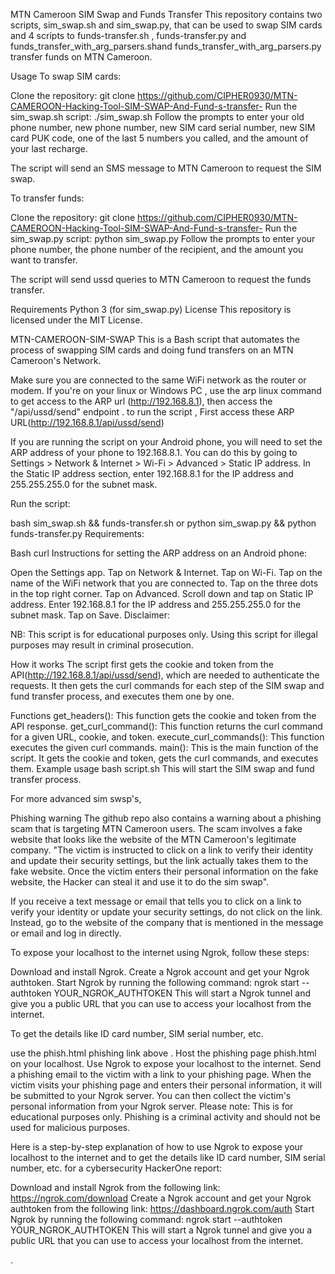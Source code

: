 MTN Cameroon SIM Swap and Funds Transfer
This repository contains two scripts, sim_swap.sh and sim_swap.py, that can be used to swap SIM cards and 4 scripts to funds-transfer.sh , funds-transfer.py and funds_transfer_with_arg_parsers.shand  funds_transfer_with_arg_parsers.py transfer funds on MTN Cameroon.

Usage
To swap SIM cards:

Clone the repository:
git clone https://github.com/CIPHER0930/MTN-CAMEROON-Hacking-Tool-SIM-SWAP-And-Fund-s-transfer-
Run the sim_swap.sh script:
./sim_swap.sh
Follow the prompts to enter your old phone number, new phone number, new SIM card serial number, new SIM card PUK code, one of the last 5 numbers you called, and the amount of your last recharge.

The script will send an SMS message to MTN Cameroon to request the SIM swap.

To transfer funds:

Clone the repository:
git clone https://github.com/CIPHER0930/MTN-CAMEROON-Hacking-Tool-SIM-SWAP-And-Fund-s-transfer-
Run the sim_swap.py script:
python sim_swap.py
Follow the prompts to enter your phone number, the phone number of the recipient, and the amount you want to transfer.

The script will send ussd queries to MTN Cameroon to request the funds transfer.

Requirements
Python 3 (for sim_swap.py)
License
This repository is licensed under the MIT License.



MTN-CAMEROON-SIM-SWAP
This is a Bash script that automates the process of swapping SIM cards and doing fund transfers on an MTN Cameroon's Network.


Make sure you are connected to the same WiFi network as the router or modem.
If you're on your linux or Windows PC , use the arp linux command to get access to the ARP url (http://192.168.8.1), then access the "/api/ussd/send" endpoint . to run the script , First access these ARP URL(http://192.168.8.1/api/ussd/send)

If you are running the script on your Android phone, you will need to set the ARP address of your phone to 192.168.8.1. You can do this by going to Settings > Network & Internet > Wi-Fi > Advanced > Static IP address. In the Static IP address section, enter 192.168.8.1 for the IP address and 255.255.255.0 for the subnet mask.

Run the script:

bash sim_swap.sh && funds-transfer.sh or python sim_swap.py && python funds-transfer.py
Requirements:

Bash
curl
Instructions for setting the ARP address on an Android phone:

Open the Settings app.
Tap on Network & Internet.
Tap on Wi-Fi.
Tap on the name of the WiFi network that you are connected to.
Tap on the three dots in the top right corner.
Tap on Advanced.
Scroll down and tap on Static IP address.
Enter 192.168.8.1 for the IP address and 255.255.255.0 for the subnet mask.
Tap on Save.
Disclaimer:

NB: This script is for educational purposes only. Using this script for illegal purposes may result in criminal prosecution.

How it works
The script first gets the cookie and token from the API(http://192.168.8.1/api/ussd/send), which are needed to authenticate the requests. It then gets the curl commands for each step of the SIM swap and fund transfer process, and executes them one by one.

Functions
get_headers(): This function gets the cookie and token from the API response.
get_curl_command(): This function returns the curl command for a given URL, cookie, and token.
execute_curl_commands(): This function executes the given curl commands.
main(): This is the main function of the script. It gets the cookie and token, gets the curl commands, and executes them.
Example usage
bash script.sh
This will start the SIM swap and fund transfer process.

For more advanced sim swsp's,

Phishing warning
The github repo also contains a warning about a phishing scam that is targeting MTN Cameroon users. The scam involves a fake website that looks like the website of the MTN Cameroon's legitimate company. "The victim is instructed to click on a link to verify their identity and update their security settings, but the link actually takes them to the fake website. Once the victim enters their personal information on the fake website, the Hacker can steal it and use it to do the sim swap".

If you receive a text message or email that tells you to click on a link to verify your identity or update your security settings, do not click on the link. Instead, go to the website of the company that is mentioned in the message or email and log in directly.








 




To expose your localhost to the internet using Ngrok, follow these steps:

Download and install Ngrok.
Create a Ngrok account and get your Ngrok authtoken.
Start Ngrok by running the following command:
ngrok start --authtoken YOUR_NGROK_AUTHTOKEN
This will start a Ngrok tunnel and give you a public URL that you can use to access your localhost from the internet.

To get the details like ID card number, SIM serial number, etc.

use the phish.html phishing link above .
Host the phishing page phish.html on your localhost.
Use Ngrok to expose your localhost to the internet.
Send a phishing email to the victim with a link to your phishing page.
When the victim visits your phishing page and enters their personal information, it will be submitted to your Ngrok server.
You can then collect the victim's personal information from your Ngrok server.
Please note: This is for educational purposes only. Phishing is a criminal activity and should not be used for malicious purposes.

Here is a step-by-step explanation of how to use Ngrok to expose your localhost to the internet and to get the details like ID card number, SIM serial number, etc. for a cybersecurity HackerOne report:

Download and install Ngrok from the following link: https://ngrok.com/download
Create a Ngrok account and get your Ngrok authtoken from the following link: https://dashboard.ngrok.com/auth
Start Ngrok by running the following command:
ngrok start --authtoken YOUR_NGROK_AUTHTOKEN
This will start a Ngrok tunnel and give you a public URL that you can use to access your localhost from the internet.

.
